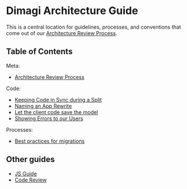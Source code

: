# Dimagi Architecture Guide

This is a central location for guidelines, processes, and conventions that come out of our [Architecture Review Process](./review_process.md).

## Table of Contents

Meta:
- [Architecture Review Process](./review_process.md)

Code:
- [Keeping Code in Sync during a Split](./keeping_code_in_sync.md)
- [Naming an App Rewrite](./naming_app_rewrites.md)
- [Let the client code save the model](./let_client_save_model.md)
- [Showing Errors to our Users](./error_handling.md)

Processes:
- [Best practices for migrations](./migrations_best_practices.md)


## Other guides
- [JS Guide](https://github.com/dimagi/js-guide)
- [Code Review](https://github.com/dimagi/code-review)
